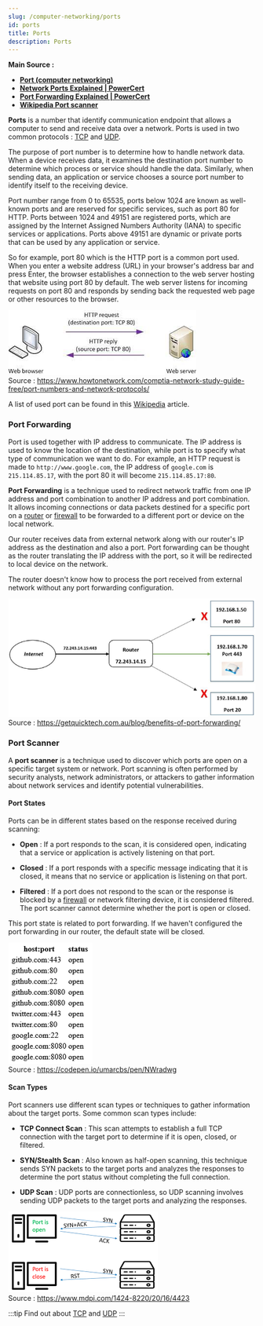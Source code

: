 ```yaml
---
slug: /computer-networking/ports
id: ports
title: Ports
description: Ports
---
```


**Main Source :**

- **[Port (computer networking)](<https://en.wikipedia.org/wiki/Port_(computer_networking)>)**
- **[Network Ports Explained | PowerCert](https://youtu.be/g2fT-g9PX9o)**
- **[Port Forwarding Explained | PowerCert](https://youtu.be/2G1ueMDgwxw)**
- **[Wikipedia Port scanner](https://en.wikipedia.org/wiki/Port_scanner)**

**Ports** is a number that identify communication endpoint that allows a computer to send and receive data over a network. Ports is used in two common protocols : [TCP](/computer-networking/tcp-protocol) and [UDP](/computer-networking/udp).

The purpose of port number is to determine how to handle network data. When a device receives data, it examines the destination port number to determine which process or service should handle the data. Similarly, when sending data, an application or service chooses a source port number to identify itself to the receiving device.

Port number range from 0 to 65535, ports below 1024 are known as well-known ports and are reserved for specific services, such as port 80 for HTTP. Ports between 1024 and 49151 are registered ports, which are assigned by the Internet Assigned Numbers Authority (IANA) to specific services or applications. Ports above 49151 are dynamic or private ports that can be used by any application or service.

So for example, port 80 which is the HTTP port is a common port used. When you enter a website address (URL) in your browser's address bar and press Enter, the browser establishes a connection to the web server hosting that website using port 80 by default. The web server listens for incoming requests on port 80 and responds by sending back the requested web page or other resources to the browser.

![Port 80](./port-80.jpeg)  
Source : https://www.howtonetwork.com/comptia-network-study-guide-free/port-numbers-and-network-protocols/

A list of used port can be found in this [Wikipedia](https://en.wikipedia.org/wiki/List_of_TCP_and_UDP_port_numbers) article.

### Port Forwarding

Port is used together with IP address to communicate. The IP address is used to know the location of the destination, while port is to specify what type of communication we want to do. For example, an HTTP request is made to `http://www.google.com`, the IP address of `google.com` is `215.114.85.17`, with the port 80 it will become `215.114.85.17:80`.

**Port Forwarding** is a technique used to redirect network traffic from one IP address and port combination to another IP address and port combination. It allows incoming connections or data packets destined for a specific port on a [router](/computer-networking/router) or [firewall](//computer-security/network-security#firewall) to be forwarded to a different port or device on the local network.

Our router receives data from external network along with our router's IP address as the destination and also a port. Port forwarding can be thought as the router translating the IP address with the port, so it will be redirected to local device on the network.

The router doesn't know how to process the port received from external network without any port forwarding configuration.

![Port forwarding](./port-forwarding.png)  
Source : https://getquicktech.com.au/blog/benefits-of-port-forwarding/

### Port Scanner

A **port scanner** is a technique used to discover which ports are open on a specific target system or network. Port scanning is often performed by security analysts, network administrators, or attackers to gather information about network services and identify potential vulnerabilities.

#### Port States

Ports can be in different states based on the response received during scanning:

- **Open** : If a port responds to the scan, it is considered open, indicating that a service or application is actively listening on that port.

- **Closed** : If a port responds with a specific message indicating that it is closed, it means that no service or application is listening on that port.

- **Filtered** : If a port does not respond to the scan or the response is blocked by a [firewall](/computer-security/network-security#firewall) or network filtering device, it is considered filtered. The port scanner cannot determine whether the port is open or closed.

This port state is related to port forwarding. If we haven't configured the port forwarding in our router, the default state will be closed.

![Port states on GitHub, Twitter, and Google](./port-states.png)  
Source : https://codepen.io/umarcbs/pen/NWradwg

#### Scan Types

Port scanners use different scan types or techniques to gather information about the target ports. Some common scan types include:

- **TCP Connect Scan** : This scan attempts to establish a full TCP connection with the target port to determine if it is open, closed, or filtered.

- **SYN/Stealth Scan** : Also known as half-open scanning, this technique sends SYN packets to the target ports and analyzes the responses to determine the port status without completing the full connection.

- **UDP Scan** : UDP ports are connectionless, so UDP scanning involves sending UDP packets to the target ports and analyzing the responses.

![Port scanning](./port-scan.png)  
Source : https://www.mdpi.com/1424-8220/20/16/4423

:::tip
Find out about [TCP](/computer-networking/tcp-protocol) and [UDP](/computer-networking/udp)
:::
